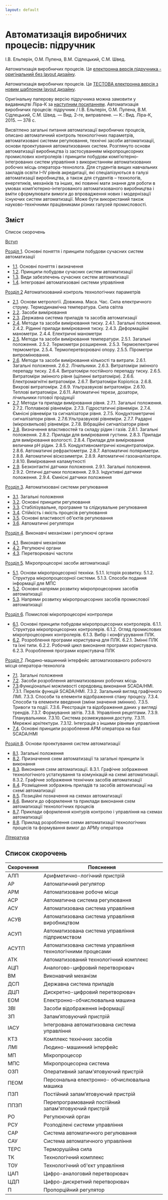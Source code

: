 ```yaml
---
layout: default
---
```


# Автоматизація виробничих процесів: підручник

 І.В. Ельперін, О.М. Пупена, В.М. Сідлецький, С.М. Швед.

Автоматизація виробничих процесів. Це [електронна версія підручника - оригінальний без layout дизайну](https://pupenasan.github.io/avpbook/). 

Автоматизація виробничих процесів. Це [ТЕСТОВА електронна версія з новим шаблоном layout дизайну](https://pshdevlab.github.io/formula/). 



Оригінальну паперову версію підручника можна замовити у видавництві Ліра-К за [наступним посиланням](https://lira-k.com.ua/books/tehnichni/avtomatyzacija-vyrobnychyh-procesiv.html). Автоматизація виробничих процесів: підручник / І.В. Ельперін, О.М. Пупена, В.М. Сідлецький, С.М. Швед. — Вид. 2-ге, виправлене. — К.: Вид. Ліра-К, 2015. — 378 с. 

Висвітлено загальні питання автоматизації виробничих процесів, описано автоматичний контроль технологічних параметрів, автоматизовані системи регулювання, технічні засоби автоматизації, основи проектування автоматизованих систем. Розглянуто основи автоматизації виробництва із застосуванням мікропроцесорних промислових контролерів і принципи побудови комп’ютерно-інтегрованих систем управління з використанням автоматизованих робочих місць оператора-технолога. Для студентів вищих навчальних закладів освіти I–IV рівнів акредитації, які спеціалізуються в галузі автоматизації виробництва, а також для студентів – технологів, енергетиків, механіків та інших, які повинні мати знання для роботи в умовах комп’ютерно-інтегрованого автоматизованого виробництва і вміти сформулювати вимоги до впровадження нових і модернізації існуючих систем автоматизації. Може бути використаний також науково-технічними працівниками різних галузей промисловості.

## Зміст 

Список скорочень

[Вступ](intro.md)

[Розділ 1](1.md). Основні поняття і принципи побудови сучасних систем автоматизації 

- [1.1](1_1.md). Основні поняття і визначення
- [1.2](1_2.md). Принципи побудови сучасних систем автоматизації
- [1.3](1_3.md). Види забезпечень сучасних систем автоматизації
- [1.4](1_4.md). Інтегровані автоматизовані системи управління

[Розділ 2](2.md) Автоматизований контроль технологічних параметрів 

- [2.1](2_1.md). Основи метрології. Довжина. Маса. Час. Сила електричного струму. Термодинамічна температура. Сила світла
- [2.2](2_2.md). Засоби вимірювання
- [2.3](2_3.md). Державна система приладів та засобів автоматизації
- [2.4](2_4.md). Методи та засоби вимірювання тиску. 2.4.1. Загальні положення. 2.4.2. Рідинні прилади вимірювання тиску. 2.4.3. Деформаційні манометри. 2.4.4. Електричні манометри
- [2.5](2_5.md). Методи та засоби вимірювання температури. 2.5.1. Загальні положення. 2.5.2. Термометри розширення. 2.5.3. Термоелектричні термометри. 2.5.4. Термоперетворювачі опору. 2.5.5. Пірометри випромінювання.
- [2.6](2_6.md). Методи та засоби вимірювання кількості та витрати. 2.6.1. Загальні положення. 2.6.2. Лічильники. 2.6.3. Витратоміри змінного перепаду тиску. 2.6.4. Витратоміри постійного перепаду тиску. 2.6.5. Витратоміри змінного рівня (щілинні витратоміри). 2.6.6. Електромагнітні витратоміри. 2.6.7. Витратоміри Коріоліса. 2.6.8. Вихрові витратоміри. 2.6.9. Ультразвукові витратоміри. 2.6.10. Теплові витратоміри. 2.6.11. Автоматичні терези, дозатори, лічильники готової продукції
- [2.7](2_7.md). Методи та прилади вимірювання рівня. 2.7.1. Загальні положення. 2.7.2. Поплавкові рівнеміри. 2.7.3. Гідростатичні рівнеміри. 2.7.4. Ємнісні рівнеміри та сигналізатори рівня. 2.7.5. Кондуктометричні сигналізатори рівня. 2.7.6.Ультразвукові рівнеміри. 2.7.7. Радарні (мікрохвильові) рівнеміри. 2.7.8. Вібраційні сигналізатори рівня
- [2.8](2_8.md). Визначення властивостей та складу рідин і газів. 2.8.1. Загальні положення. 2.8.2. Прилади для вимірювання густини. 2.8.3. Прилади для вимірювання вологості. 2.8.4. Прилади для вимірювання величини рН рідин. 2.8.5. Кондуктивнометричні концентратоміри. 2.8.6. Автоматичні рефрактометри. 2.8.7. Автоматичні поляриметри. 2.8.8. Автоматичні віскозиметри. 2.8.9. Автоматичні газоаналізатори. 2.8.10. Вимірювання каламутності
- [2.9](2_9.md). Безконтактні датчики положення. 2.9.1. Загальні положення. 2.9.2. Оптичні датчики положення. 2.9.3. Індуктивні датчики положення. 2.9.4. Ємнісні датчики положення

[Розділ 3](3.md). Автоматизовані системи регулювання 

- [3.1](3_1.md). Загальні положення
- [3.2](3_2.md). Основні принципи регулювання
- [3.3](3_3.md). Стабілізувальне, програмне та слідкувальне регулювання
- [3.4](3_4.md). Стійкість і якість процесів регулювання
- [3.5](3_5.md). Основні властивості об'єктів регулювання
- [3.6](3_6.md). Автоматичні регулятори

[Розділ 4](4.md). Виконавчі механізми і регулюючі органи 

- [4.1](4_1.md). Виконавчі механізми
- [4.2](4_2.md). Регулюючі органи
- [4.3](4_3.md). Перетворювачі частоти

[Розділ 5](5.md). Мікропроцесорні засоби автоматизації 

- [5.1](5_1.md). Основи мікропроцесорної техніки. 5.1.1. Історія розвитку. 5.1.2. Структура мікропроцесорної системи. 5.1.3. Способи подання інформації для МПС
- [5.2](5_2.md). Основні напрями розвитку мікропроцесорних засобів автоматизації
- [5.3](5_3.md). Напрями розвитку мікропроцесорних засобів промислової автоматизації

[Розділ 6](6.md). Помислові мікропроцесорні контролери

- [6.1](6_1.md). Основні принципи побудови мікропроцесорних контролерів. 6.1.1. Структура мікропроцесорних контролерів. 6.1.2. Огляд промислових мікропроцесорних контролерів. 6.1.3. Вибір і конфігурування ПЛК.
- [6.2](6_2.md). Розроблення програми користувача для ПЛК. 6.2.1. Змінні ПЛК та їхні типи. 6.2.2. Робочий цикл виконання програми користувача. 6.2.3. Розроблення програми користувача ПЛК

[Розділ 7](7.md). Людино-машинний інтерфейс автоматизованого робочого місця оператора-технолога 

- [7.1](7_1.md). Загальні положення
- [7.2](7_2.md). Засоби розроблення автоматизованих робочих місць
- [7.3](7_3.md).Функціональні можливості середовищ виконання SCADA/HMI. 7.3.1. Перелік функцій SCADA/HMІ. 7.3.2. Загальний вигляд графічного ЛМІ. 7.3.3. Способи та елементи відображення стану процесу. 7.3.4. Способи та елементи введення (зміни значення змінних). 7.3.5. Тривоги та події. 7.3.6. Реєстрація та відображення даних у вигляді трендів. 7.3.7. Формування звітів. 7.3.8. Управління рецептами. 7.3.9. Планувальники. 7.3.10. Система розмежування доступу. 7.3.11. Мережні архітектури. 7.3.12. Інтеграція з іншими рівнями управління
- [7.4](7_4.md). Основні принципи розроблення АРМ оператора на базі SCADA/HMI

[Розділ 8](8.md). Основи проектування систем автоматизації 

- [8.1](8_1.md). Загальні положення
- [8.2](8_2.md). Призначення схем автоматизації та загальні принципи їх виконання
- [8.3](8_3.md). Виконання схем автоматизації. 8.3.1. Графічне зображення технологічного устаткування та комунікацій на схемі автоматизації. 8.3.2. Графічне зображення технічних засобів автоматизації
- [8.4](8_4.md). Розміщення зображень приладів та засобів автоматизації на схемі автоматизації
- [8.5](8_5.md). Позиційні позначення на схемах автоматизації
- [8.6](8_6.md). Вимоги до оформлення та приклади виконання схем автоматизації технологічних процесів
- [8.7](8_7.md). Приклади оформлення контурів контролю і управління на схемах автоматизації
- [8.8](8_8.md). Приклад розроблення схеми автоматизації технологічних процесів та формування вимог до АРМу оператора

[Література](lit.md)

## Список скорочень

| Скорочення | Пояснення                                                    |
| ---------- | ------------------------------------------------------------ |
| АЛП        | Арифметично-логічний  пристрій                               |
| АР         | Автоматичний  регулятор                                      |
| АРМ        | Автоматизоване  робоче місце                                 |
| АСР        | Автоматична  система регулювання                             |
| АСУ        | Автоматизована  система управління                           |
| АСУВ       | Автоматизована  система управління виробництвом              |
| АСУП       | Автоматизована  система управління підприємством             |
| АСУТП      | Автоматизована  система управління технологічними  процесами |
| АТК        | Автоматизований  технологічний комплекс                      |
| АЦП        | Аналогово-цифровий  перетворювач                             |
| ВМ         | Виконавчий  механізм                                         |
| ДСП        | Державна  система приладів                                   |
| ДЦП        | Дискретно-цифровий  перетворювач                             |
| ЕОМ        | Електронно-обчислювальна  машина                             |
| ЗВІ        | Засоби  відображення інформації                              |
| ЗП         | Запам’ятовуючий  пристрій                                    |
| ІАСУ       | Інтегрована  автоматизована система управління               |
| КТЗ        | Комплекс  технічних засобів                                  |
| ЛМІ        | Людино-машинний  інтерфейс                                   |
| МП         | Мікропроцесор                                                |
| МПС        | Мікропроцесорна  система                                     |
| ОЗП        | Оперативний  запам'ятовуючий пристрій                        |
| ПЕОМ       | Персональна  електронно- обчислювальна машика                |
| ПЗП        | Постійний  запам’ятовуючий пристрій                          |
| ППЗП       | Перепрограмований  постійний запам'ятовуючий пристрій        |
| РО         | Регулюючий  орган                                            |
| РСУ        | Розподілені  системи управління                              |
| САР        | Система  автоматичного регулювання                           |
| САУ        | Система  автоматичного управління                            |
| ТЕРС       | Терморушійна  сила                                           |
| ТК         | Технологічний  комплекс                                      |
| ТОУ        | Технологічний  об'єкт управління                             |
| ЦАП        | Цифро-аналоговий  перетворювач                               |
| ЦДП        | Цифро-дискретний  перетворювач                               |
| П          | Пропорційний  регулятор                                      |
